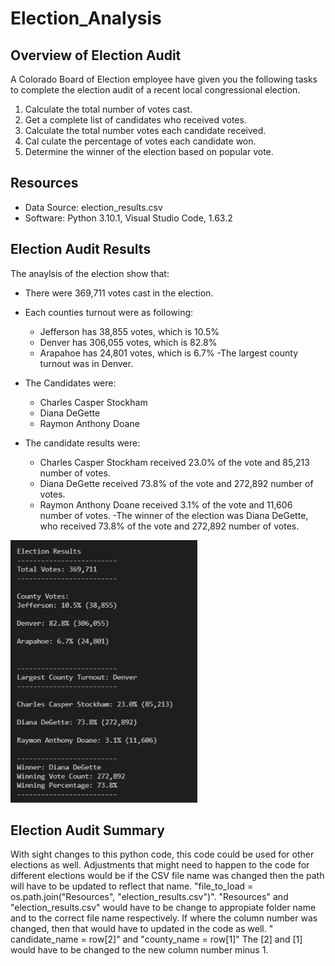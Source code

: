 # Election_Analysis

## Overview of Election Audit
A Colorado Board of Election employee have given you the following tasks to complete the election audit of a recent local congressional election. 

1. Calculate the total number of votes cast.
2. Get a complete list of candidates who received votes. 
3. Calculate the total number votes each candidate received. 
4. Cal culate the percentage of votes each candidate won. 
5. Determine the winner of the election based on popular vote. 

## Resources 
- Data Source: election_results.csv
- Software: Python 3.10.1, Visual Studio Code, 1.63.2

## Election Audit Results
The anaylsis of the election show that: 

- There were 369,711 votes cast in the election. 
- Each counties turnout were as following: 
    - Jefferson has 38,855 votes, which is 10.5%
    - Denver has 306,055 votes, which is 82.8%
    - Arapahoe has 24,801 votes, which is 6.7%
-The largest county turnout was in Denver.

- The Candidates were: 
    - Charles Casper Stockham
    - Diana DeGette
    - Raymon Anthony Doane
- The candidate results were: 
    - Charles Casper Stockham received 23.0% of the vote and 85,213 number of votes.
    - Diana DeGette received 73.8% of the vote and 272,892 number of votes.
    - Raymon Anthony Doane received 3.1% of the vote and 11,606 number of votes.
-The winner of the election was Diana DeGette, who received 73.8% of the vote and 272,892 number of votes.

![Election_Results](/Resources/Election_Results.png)

## Election Audit Summary
With sight changes to this python code, this code could be used for other elections as well. Adjustments that might need to happen to the code for different elections would be if the CSV file name was changed then the path will have to be updated to reflect that name. "file_to_load = os.path.join("Resources", "election_results.csv")". "Resources" and "election_results.csv" would have to be change to appropiate folder name and to the correct file name respectively. If where the column number was changed, then that would have to updated in the code as well. " candidate_name = row[2]" and "county_name = row[1]" The [2] and [1] would have to be changed to the new column number minus 1. 
